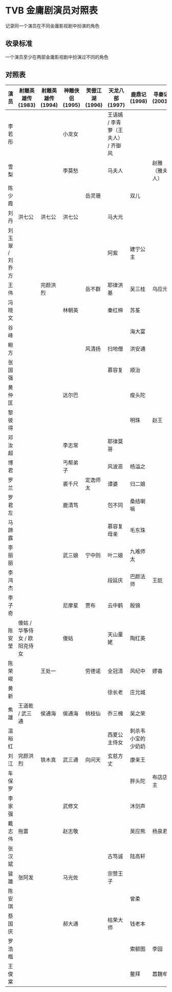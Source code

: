 # TVB 金庸剧演员对照表

记录同一个演员在不同金庸影视剧中扮演的角色

## 收录标准

一个演员至少在两部金庸影视剧中扮演过不同的角色

## 对照表

| 演员            | 射雕英雄传 (1983)            | 射雕英雄传 (1994) | 神雕侠侣 (1995) | 笑傲江湖 (1996) | 天龙八部 (1997)                    | 鹿鼎记 (1998)      | 寻秦记 (2001)  | 倚天剑屠龙刀 (2001) |
| --------------- | ---------------------------- | ----------------- | --------------- | --------------- | ---------------------------------- | ------------------ | -------------- | ------------------- |
| 李若彤          |                              |                   | 小龙女          |                 | 王语嫣 / 李青萝（王夫人） / 齐御风 |                    |                |                     |
| 雪梨            |                              |                   | 李莫愁          |                 | 马夫人                             |                    | 赵雅（雅夫人） |                     |
| 陈少霞          |                              |                   |                 | 岳灵珊          |                                    | 双儿               |                | 殷离（蛛儿）        |
| 刘丹            | 洪七公                       | 洪七公            | 洪七公          |                 | 马大元                             |                    |                |                     |
| 刘玉翠 / 刘乔方 |                              |                   |                 |                 | 阿紫                               | 建宁公主           |                |                     |
| 王伟            |                              | 完颜洪烈          |                 | 岳不群          | 耶律洪基                           | 吴三桂             | 乌应元         |                     |
| 冯晓文          |                              |                   | 林朝英          |                 | 秦红棉                             | 苏荃               |                |                     |
| 谷峰            |                              |                   |                 |                 |                                    | 海大富             |                | 殷天正              |
| 鲍方            |                              |                   |                 | 风清扬          | 扫地僧                             | 洪安通             |                |                     |
| 张国强          |                              |                   |                 |                 | 慕容复                             | 顺治               |                |                     |
| 黄仲匡          |                              |                   | 达尔巴          |                 |                                    | 瘦头陀             |                |                     |
| 黎彼得          |                              |                   |                 |                 |                                    | 明珠               | 赵王           |                     |
| 邓汝超          |                              |                   | 李志常          |                 | 耶律莫哥                           |                    |                |                     |
| 博君            |                              |                   | 丐帮弟子        |                 | 风波恶                             | 杨溢之             |                |                     |
| 罗兰            |                              |                   | 裘千尺          | 定逸师太        | 谭婆                               | 归二娘             |                |                     |
| 罗君左          |                              |                   | 鹿清笃          |                 | 包不同                             | 桑结喇嘛           |                |                     |
| 马蹄露          |                              |                   |                 |                 | 慕容复母亲                         | 毛东珠             |                |                     |
| 李丽丽          |                              |                   | 武三娘          | 宁中则          | 叶二娘                             | 九难师太           |                |                     |
| 李鸿杰          |                              |                   |                 |                 | 段延庆                             | 巴颜法师           | 王龁           |                     |
| 李子奇          |                              |                   | 尼摩星          | 贾布            | 云中鹤                             | 殷锦               |                | 无禄                |
| 陈安莹          | 傻姑 / 华筝侍女 / 欧阳克侍女 |                   | 傻姑            |                 | 天山童姥                           | 陶红英             |                |                     |
| 陈荣峻          |                              | 王处一            |                 | 劳德诺          | 全冠清                             | 风纪中             | 嫪毐           | 陈友谅              |
| 黄新            |                              |                   |                 |                 | 徐长老                             | 庄允城             |                |                     |
| 焦雄            | 王道乾 / 武三通              | 侯通海            | 侯通海          | 桃枝仙          | 乔三槐                             | 吴之荣             |                |                     |
| 温裕红          |                              |                   |                 |                 | 西夏公主侍女                       | 刺杀韦小宝的少奶奶 |                |                     |
| 刘江            | 完颜洪烈                     | 铁木真            | 武三通          | 向问天          | 玄慈方丈                           | 康亲王             |                |                     |
| 车保罗          |                              |                   |                 |                 |                                    | 胖头陀             | 布店店主       | 鹤笔翁              |
| 李家强          |                              |                   | 武修文          |                 |                                    | 沐剑声             |                |                     |
| 戴志伟          | 拖雷                         |                   | 赵志敬          |                 |                                    | 吴应熊             | 杨泉君         |                     |
| 张汉斌          |                              |                   |                 |                 | 古笃诚                             | 陆高轩             |                |                     |
| 骏雄            | 张阿发                       |                   | 马光佐          |                 | 宗赞王子                           |                    |                |                     |
| 陈安琪          |                              |                   |                 |                 |                                    | 曾柔               |                | 峨嵋弟子            |
| 蔡国庆          |                              |                   | 郝大通          |                 | 枯荣大师                           | 钱老本             |                |                     |
| 罗浩楷          |                              |                   |                 |                 |                                    | 索额图             | 李园           |                     |
| 王俊棠          |                              |                   |                 |                 |                                    | 鳌拜               | 嚣魏牟         | 周颠                |
